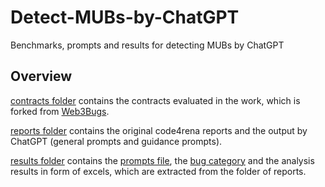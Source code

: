 # Detect-MUBs-by-ChatGPT
Benchmarks, prompts and results for detecting MUBs by ChatGPT


## Overview

[contracts folder](contracts/) contains the contracts evaluated in the work, which is forked from [Web3Bugs](https://github.com/ZhangZhuoSJTU/Web3Bugs/tree/main/contracts).

[reports folder](reports/) contains the original code4rena reports and the output by ChatGPT (general prompts and guidance prompts).

[results folder](results/) contains the [prompts file](results/prompts), the [bug category](results/bugCat.md) and the analysis results in form of excels, which are extracted from the folder of reports.



